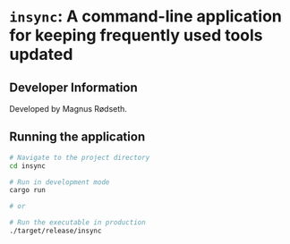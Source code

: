 # `insync`: A command-line application for keeping frequently used tools updated

## Developer Information

Developed by Magnus Rødseth.

## Running the application

```sh
# Navigate to the project directory
cd insync

# Run in development mode
cargo run

# or

# Run the executable in production
./target/release/insync
```
